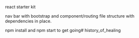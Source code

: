 react starter kit

nav bar with bootstrap and component/routing file structure with dependencies in place.

npm install and npm start to get going# history_of_healing
